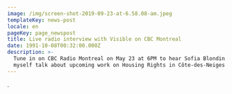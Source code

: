 ```yaml
---
image: /img/screen-shot-2019-09-23-at-6.58.08-am.jpeg
templateKey: news-post
locale: en
pageKey: page_newspost
title: Live radio interview with Visible on CBC Montreal
date: 1991-10-08T00:32:00.000Z
description: >-
  Tune in on CBC Radio Montreal on May 23 at 6PM to hear Sofia Blondin and
  myself talk about upcoming work on Housing Rights in Côte-des-Neiges borough.
---
```

.
